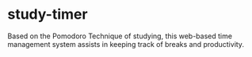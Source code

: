 # study-timer
Based on the Pomodoro Technique of studying, this web-based time management system assists in keeping track of breaks and productivity.
